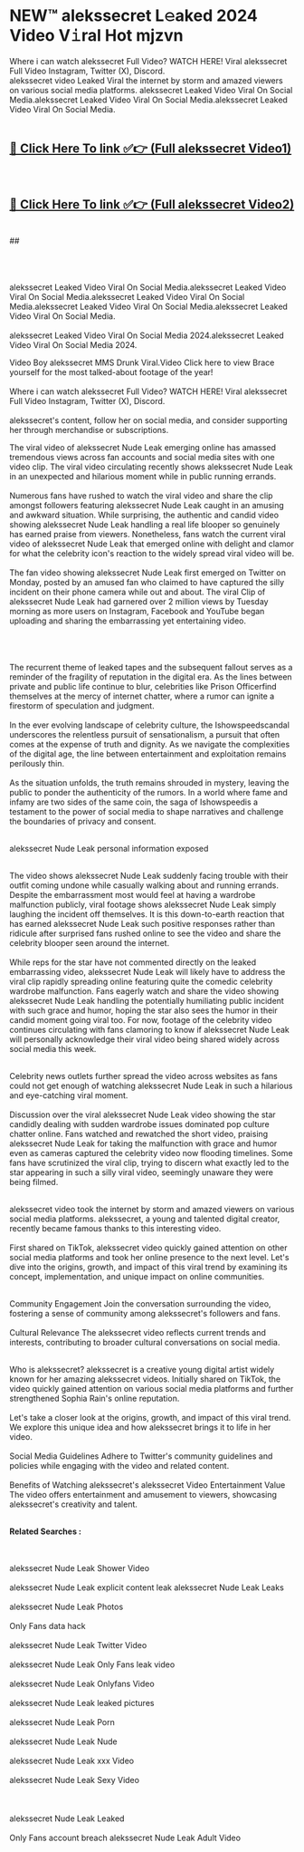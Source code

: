
# NEW™ alekssecret L𝚎aked 2024 Video V𝚒ral Hot mjzvn

Where i can watch alekssecret Full Video? WATCH HERE! Viral alekssecret Full Video Instagram, Twitter (X), Discord. <br>
alekssecret video Leaked Viral the internet by storm and amazed viewers on various social media platforms. alekssecret Leaked Video Viral On Social Media.alekssecret Leaked Video Viral On Social Media.alekssecret Leaked Video Viral On Social Media.<br>
 <br>

##  <a href="hhttps://clipsfans.site?title=alekssecret&ref=git">🔴 Click Here To link ✅👉 (Full alekssecret Video1)</a><br>
  <br>

##  <a href="https://clipsfans.site?title=alekssecret&ref=git">🔴 Click Here To link ✅👉 (Full alekssecret Video2)</a><br>
  <br>
  ##


  <br>

  <br>

<br><br>
alekssecret Leaked Video Viral On Social Media.alekssecret Leaked Video Viral On Social Media.alekssecret Leaked Video Viral On Social Media.alekssecret Leaked Video Viral On Social Media.alekssecret Leaked Video Viral On Social Media.
<br><br>
alekssecret Leaked Video Viral On Social Media 2024.alekssecret Leaked Video Viral On Social Media 2024.


Video Boy alekssecret MMS Drunk Viral.Video Click here to view Brace yourself for the most talked-about footage of the year!
<br><br>
Where i can watch alekssecret Full Video? WATCH HERE! Viral alekssecret Full Video Instagram, Twitter (X), Discord.
<br><br>
alekssecret's content, follow her on social media, and consider supporting her through merchandise or subscriptions.


The viral video of alekssecret Nude Leak emerging online has amassed tremendous views across fan accounts and social media sites with one video clip. The viral video circulating recently shows alekssecret Nude Leak in an unexpected and hilarious moment while in public running errands.
<br><br>
Numerous fans have rushed to watch the viral video and share the clip amongst followers featuring alekssecret Nude Leak caught in an amusing and awkward situation. While surprising, the authentic and candid video showing alekssecret Nude Leak handling a real life blooper so genuinely has earned praise from viewers. Nonetheless, fans watch the current viral video of alekssecret Nude Leak that emerged online with delight and clamor for what the celebrity icon's reaction to the widely spread viral video will be.
<br><br>
The fan video showing alekssecret Nude Leak first emerged on Twitter on Monday, posted by an amused fan who claimed to have captured the silly incident on their phone camera while out and about. The viral Clip of alekssecret Nude Leak had garnered over 2 million views by Tuesday morning as more users on Instagram, Facebook and YouTube began uploading and sharing the embarrassing yet entertaining video.
<br><br>


<br><br>
The recurrent theme of leaked tapes and the subsequent fallout serves as a reminder of the fragility of reputation in the digital era. As the lines between private and public life continue to blur, celebrities like Prison Officerfind themselves at the mercy of internet chatter, where a rumor can ignite a firestorm of speculation and judgment.
<br><br>
In the ever evolving landscape of celebrity culture, the Ishowspeedscandal underscores the relentless pursuit of sensationalism, a pursuit that often comes at the expense of truth and dignity. As we navigate the complexities of the digital age, the line between entertainment and exploitation remains perilously thin.
<br><br>
As the situation unfolds, the truth remains shrouded in mystery, leaving the public to ponder the authenticity of the rumors. In a world where fame and infamy are two sides of the same coin, the saga of Ishowspeedis a testament to the power of social media to shape narratives and challenge the boundaries of privacy and consent.
<br><br>





alekssecret Nude Leak personal information exposed
<br><br>



The video shows alekssecret Nude Leak suddenly facing trouble with their outfit coming undone while casually walking about and running errands. Despite the embarrassment most would feel at having a wardrobe malfunction publicly, viral footage shows alekssecret Nude Leak simply laughing the incident off themselves. It is this down-to-earth reaction that has earned alekssecret Nude Leak such positive responses rather than ridicule after surprised fans rushed online to see the video and share the celebrity blooper seen around the internet.
<br><br>
While reps for the star have not commented directly on the leaked embarrassing video, alekssecret Nude Leak will likely have to address the viral clip rapidly spreading online featuring quite the comedic celebrity wardrobe malfunction. Fans eagerly watch and share the video showing alekssecret Nude Leak handling the potentially humiliating public incident with such grace and humor, hoping the star also sees the humor in their candid moment going viral too. For now, footage of the celebrity video continues circulating with fans clamoring to know if alekssecret Nude Leak will personally acknowledge their viral video being shared widely across social media this week.
<br><br>

Celebrity news outlets further spread the video across websites as fans could not get enough of watching alekssecret Nude Leak in such a hilarious and eye-catching viral moment.
<br><br>
Discussion over the viral alekssecret Nude Leak video showing the star candidly dealing with sudden wardrobe issues dominated pop culture chatter online. Fans watched and rewatched the short video, praising alekssecret Nude Leak for taking the malfunction with grace and humor even as cameras captured the celebrity video now flooding timelines. Some fans have scrutinized the viral clip, trying to discern what exactly led to the star appearing in such a silly viral video, seemingly unaware they were being filmed.
<br><br>


alekssecret video took the internet by storm and amazed viewers on various social media platforms. alekssecret, a young and talented digital creator, recently became famous thanks to this interesting video.
<br><br>
First shared on TikTok, alekssecret video quickly gained attention on other social media platforms and took her online presence to the next level. Let's dive into the origins, growth, and impact of this viral trend by examining its concept, implementation, and unique impact on online communities.
<br><br>

Community Engagement Join the conversation surrounding the video, fostering a sense of community among alekssecret's followers and fans.
<br><br>
Cultural Relevance The alekssecret video reflects current trends and interests, contributing to broader cultural conversations on social media.
<br><br>




Who is alekssecret? alekssecret is a creative young digital artist widely known for her amazing alekssecret videos. Initially shared on TikTok, the video quickly gained attention on various social media platforms and further strengthened Sophia Rain's online reputation.
<br><br>
Let's take a closer look at the origins, growth, and impact of this viral trend. We explore this unique idea and how alekssecret brings it to life in her video.
<br><br>
Social Media Guidelines Adhere to Twitter's community guidelines and policies while engaging with the video and related content.
<br><br>
Benefits of Watching alekssecret's alekssecret Video Entertainment Value The video offers entertainment and amusement to viewers, showcasing alekssecret's creativity and talent.
<br><br>




<strong>Related Searches :</strong>

<br><br>
alekssecret Nude Leak Shower Video
<br><br>
alekssecret Nude Leak explicit content leak
alekssecret Nude Leak Leaks
<br><br>
alekssecret Nude Leak Photos
<br><br>
Only Fans data hack
<br><br>
alekssecret Nude Leak Twitter Video
<br><br>
alekssecret Nude Leak Only Fans leak video
<br><br>
alekssecret Nude Leak Onlyfans Video
<br><br>
alekssecret Nude Leak leaked pictures
<br><br>
alekssecret Nude Leak Porn
<br><br>
alekssecret Nude Leak Nude
<br><br>
alekssecret Nude Leak xxx Video
<br><br>
alekssecret Nude Leak Sexy Video
<br><br>
<br><br>
alekssecret Nude Leak Leaked
<br><br>
Only Fans account breach
alekssecret Nude Leak Adult Video
<br><br>
